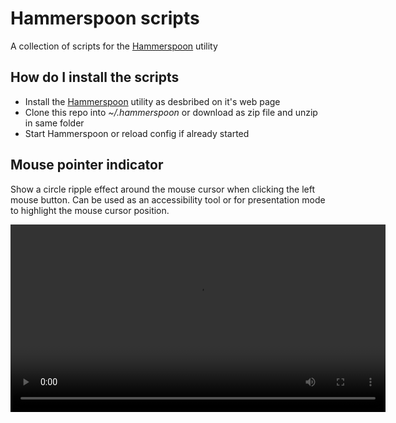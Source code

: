 # Hammerspoon scripts
A collection of scripts for the [Hammerspoon](http://www.hammerspoon.org) utility

## How do I install the scripts

* Install the [Hammerspoon](http://www.hammerspoon.org) utility as desbribed on it's web page
* Clone this repo into *~/.hammerspoon* or download as zip file and unzip in same folder
* Start Hammerspoon or reload config if already started

## Mouse pointer indicator
Show a circle ripple effect around the mouse cursor when clicking the left mouse button. Can be used as an accessibility tool or for presentation mode to highlight the mouse cursor position.

<video width="600">
  <source src="../../raw/master/movies/mouse-pointer-indicator.webm" type="video/webm">
  Your browser does not support the video tag.
</video>

